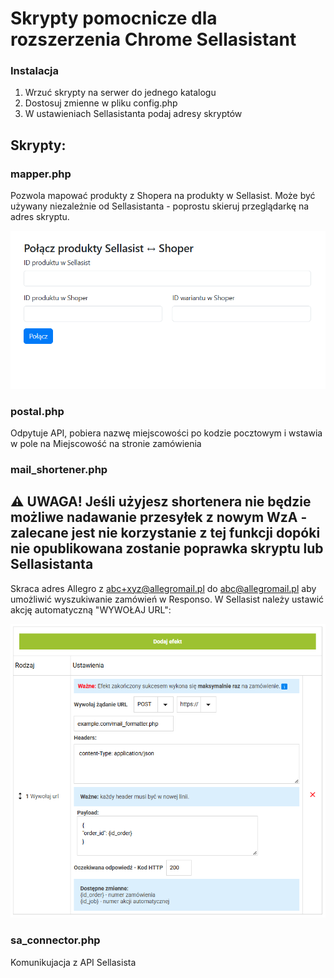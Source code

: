 # Skrypty pomocnicze dla rozszerzenia Chrome Sellasistant

### Instalacja
1. Wrzuć skrypty na serwer do jednego katalogu
2. Dostosuj zmienne w pliku config.php
3. W ustawieniach Sellasistanta podaj adresy skryptów

## Skrypty:

### mapper.php
Pozwola mapować produkty z Shopera na produkty w Sellasist. Może być używany niezależnie od Sellasistanta - poprostu skieruj przeglądarkę na adres skryptu.

![image](./images/mapper.png)

### postal.php
Odpytuje API, pobiera nazwę miejscowości po kodzie pocztowym i wstawia w pole na Miejscowość na stronie zamówienia

### mail_shortener.php
## ⚠️ UWAGA! Jeśli użyjesz shortenera nie będzie możliwe nadawanie przesyłek z nowym WzA - zalecane jest nie korzystanie z tej funkcji dopóki nie opublikowana zostanie poprawka skryptu lub Sellasistanta
Skraca adres Allegro z abc+xyz@allegromail.pl do abc@allegromail.pl aby umożliwić wyszukiwanie zamówień w Responso.
W Sellasist należy ustawić akcję automatyczną "WYWOŁAJ URL":

![image](./images/mail_shortener.png)

### sa_connector.php
Komunikujacja z API Sellasista
